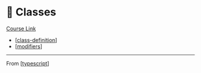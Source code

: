 # 🔵 Classes
[Course Link]()

- [[class-definition]]
- [[modifiers]]

---
From [[typescript]]

[//begin]: # "Autogenerated link references for markdown compatibility"
[class-definition]: class-definition "Class Definition"
[modifiers]: modifiers "Modifiers"
[typescript]: ../typescript "TypeScript"
[//end]: # "Autogenerated link references"